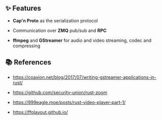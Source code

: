 

## ✨ Features

* **Cap'n Proto** as the serialization protocol

* Communication over **ZMQ** pub/sub and **RPC** 
 
* **ffmpeg** and **GStreamer** for audio and video streaming, codec and compressing

## 📚 References

* https://coaxion.net/blog/2017/07/writing-gstreamer-applications-in-rust/

* https://github.com/security-union/rust-zoom

* https://999eagle.moe/posts/rust-video-player-part-1/

* https://ffplayout.github.io/
